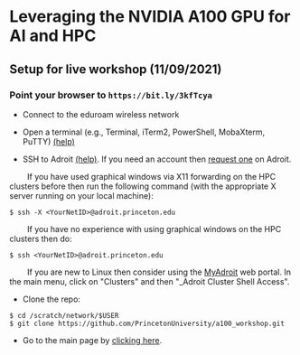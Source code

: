 # Leveraging the NVIDIA A100 GPU for AI and HPC

## Setup for live workshop (11/09/2021)

### Point your browser to `https://bit.ly/3kfTcya`

+ Connect to the eduroam wireless network

+ Open a terminal (e.g., Terminal, iTerm2, PowerShell, MobaXterm, PuTTY) <a href="https://researchcomputing.princeton.edu/learn/workshops-live-training/requirements-picscie-virtual-workshops" target="_blank">(help)</a>

+ SSH to Adroit [(help)](https://researchcomputing.princeton.edu/faq/why-cant-i-login-to-a-clu). If you need an account then [request one](https://forms.rc.princeton.edu/registration/?q=adroit) on Adroit.

&nbsp;&nbsp;&nbsp;&nbsp;&nbsp;&nbsp;&nbsp;&nbsp;If you have used graphical windows via X11 forwarding on the HPC clusters before then run the following command (with the appropriate X server running on your local machine):

```
$ ssh -X <YourNetID>@adroit.princeton.edu
```

&nbsp;&nbsp;&nbsp;&nbsp;&nbsp;&nbsp;&nbsp;&nbsp;If you have no experience with using graphical windows on the HPC clusters then do:

```
$ ssh <YourNetID>@adroit.princeton.edu
```

&nbsp;&nbsp;&nbsp;&nbsp;&nbsp;&nbsp;&nbsp;&nbsp;If you are new to Linux then consider using the [MyAdroit](https://myadroit.princeton.edu) web portal. In the main menu, click on "Clusters" and then "_Adroit Cluster Shell Access".


+ Clone the repo:

```
$ cd /scratch/network/$USER
$ git clone https://github.com/PrincetonUniversity/a100_workshop.git
```

+ Go to the main page by [clicking here](https://github.com/PrincetonUniversity/a100_workshop).
